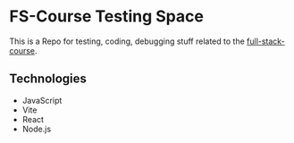# FS-Course Testing Space

This is a Repo for testing, coding, debugging stuff related to the [full-stack-course](https://github.com/mdan22/full-stack-course).

## Technologies
<ul>
    <li>JavaScript</li>
    <li>Vite</li>
    <li>React</li>
    <li>Node.js</li>
</ul>
